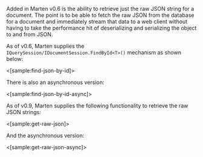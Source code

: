 <!--Title:Query for Raw JSON-->
<!--Url:query_json-->

Added in Marten v0.6 is the ability to retrieve just the raw JSON string for a document. The point is to be able to fetch the raw JSON from the database for a document and immediately stream that data to a web client without having to take the performance hit of deserializing and serializing the object to and from JSON.

As of v0.6, Marten supplies the `IQuerySession/IDocumentSession.FindById<T>()` mechanism as shown below:

<[sample:find-json-by-id]>

There is also an asynchronous version:

<[sample:find-json-by-id-async]>

As of v0.9, Marten supplies the following functionality to retrieve the raw JSON strings:

<[sample:get-raw-json]>

And the asynchronous version:

<[sample:get-raw-json-async]>